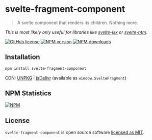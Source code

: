 # svelte-fragment-component

> A svelte component that renders its children. Nothing more.

_This is most likely only useful for libraries like [svelte-jsx](https://www.npmjs.com/package/svelte-jsx) or [svelte-htm](https://www.npmjs.com/package/svelte-htm)._

[![GitHub license](https://img.shields.io/github/license/sastan/svelte-fragment-component)](https://github.com/sastan/svelte-fragment-component/blob/main/LICENSE) [![NPM version](https://img.shields.io/npm/v/svelte-fragment-component.svg?style=flat)](https://www.npmjs.com/package/svelte-fragment-component) [![NPM downloads](https://img.shields.io/npm/dm/svelte-fragment-component.svg?style=flat)](https://www.npmjs.com/package/svelte-fragment-component)

## Installation

```sh
npm install svelte-fragment-component
```

CDN: [UNPKG](https://unpkg.com/svelte-fragment-component/) | [jsDelivr](https://cdn.jsdelivr.net/npm/svelte-fragment-component/) (available as `window.SvelteFragment`)

## NPM Statistics

[![NPM](https://nodei.co/npm/svelte-fragment-component.png)](https://nodei.co/npm/svelte-fragment-component/)

## License

`svelte-fragment-component` is open source software [licensed as MIT](https://github.com/sastan/svelte-fragment-component/blob/main/LICENSE).
